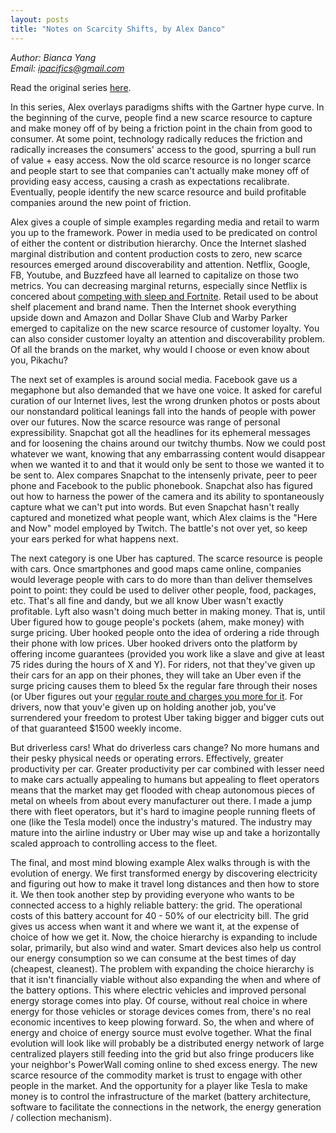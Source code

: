 ```yaml
---
layout: posts
title: "Notes on Scarcity Shifts, by Alex Danco"
---
```

*Author: Bianca Yang*<br>
*Email: <a href="mailto:ipacifics@gmail.com?subject=Hello from the XDRT Blog">ipacifics@gmail.com</a>*<br>

Read the original series [here](https://medium.com/@alexdanco/paradigm-shift-machine-part-1-technology-increases-access-to-what-is-scarce-1ed5cbc82537).

In this series, Alex overlays paradigms shifts with the Gartner hype curve. In
the beginning of the curve, people find a new scarce resource to capture and
make money off of by being a friction point in the chain from good to
consumer. At some point, technology radically reduces the friction and
radically increases the consumers' access to the good, spurring a bull run
of value + easy access. Now the old scarce resource is no longer scarce and
people start to see that companies can't actually make money off of
providing easy access, causing a crash as expectations recalibrate.
Eventually, people identify the new scarce resource and build profitable
companies around the new point of friction.

Alex gives a couple of simple examples regarding media and retail to
warm you up to the framework. Power in media used to be predicated on
control of either the content or distribution hierarchy. Once the Internet
slashed marginal distribution and content production costs to zero, new
scarce resources emerged around discoverability and attention. Netflix,
Google, FB, Youtube, and Buzzfeed have all learned to capitalize on those
two metrics. You can decreasing marginal returns, especially since Netflix
is concered about [competing with sleep and Fortnite](https://www.businessinsider.com/netflix-fortnite-competition-q4-earnings-2019-1). Retail used to be about shelf placement and brand
name. Then the Internet shook everything upside down and Amazon and Dollar
Shave Club and Warby Parker emerged to capitalize on the new scarce
resource of customer loyalty. You can also consider customer loyalty an
attention and discoverability problem. Of all the brands on the market, why
would I choose or even know about you, Pikachu?

The next set of examples is around social media. Facebook gave us a
megaphone but also demanded that we have one voice. It asked for careful
curation of our Internet lives, lest the wrong drunken photos or posts about
our nonstandard political leanings fall into the hands of people with power
over our futures. Now the scarce resource was range of personal
expressibility. Snapchat got all the headlines for its ephemeral messages
and for loosening the chains around our twitchy thumbs. Now we could post
whatever we want, knowing that any embarrassing content would disappear
when we wanted it to and that it would only be sent to those we wanted it
to be sent to. Alex compares Snapchat to the intensenly private, peer to
peer phone and Facebook to the public phonebook. Snapchat also has figured
out how to harness the power of the camera and its ability to spontaneously
capture what we can't put into words. But even Snapchat hasn't really
captured and monetized what people want, which Alex claims is the "Here and
Now" model employed by Twitch. The battle's not over yet, so keep your ears
perked for what happens next.

The next category is one Uber has captured. The scarce resource is people with
cars. Once smartphones and good maps came online, companies would leverage
people with cars to do more than than deliver themselves point to point: they
could be used to deliver other people, food, packages, etc. That's all fine and
dandy, but we all know Uber wasn't exactly profitable. Lyft also wasn't doing
much better in making money. That is, until Uber figured how to gouge people's
pockets (ahem, make money) with surge pricing. Uber hooked people onto the idea
of ordering a ride through their phone with low prices. Uber hooked drivers onto
the platform by offering income guarantees (provided you work like a slave and
give at least 75 rides during the hours of X and Y). For riders, not that
they've given up their cars for an app on their phones, they will take an Uber
even if the surge pricing causes them to bleed 5x the regular fare through their
noses (or Uber figures out your [regular route and charges you more for
it](https://therideshareguy.com/uber-is-ripping-off-frequent-riders-and-heres-how-to-avoid-it/).
For drivers, now that youv'e given up on holding another job, you've surrendered
your freedom to protest Uber taking bigger and bigger cuts out of that
guaranteed $1500 weekly income.

But driverless cars! What do driverless cars change? No more humans and their
pesky physical needs or operating errors. Effectively, greater productivity
per car. Greater productivity per car combined with lesser need to make cars
actually appealing to humans but appealing to fleet operators means that the
market may get flooded with cheap autonomous pieces of metal on wheels from
about every manufacturer out there. I made a jump there with fleet operators,
but it's hard to imagine people running fleets of one (like the Tesla model)
once the industry's matured. The industry may mature into the airline industry
or Uber may wise up and take a horizontally scaled approach to controlling
access to the fleet.

The final, and most mind blowing example Alex walks through is with the
evolution of energy. We first transformed energy by discovering electricity and
figuring out how to make it travel long distances and then how to store it.
We then took another step by providing everyone who wants to be connected access
to a highly reliable battery: the grid. The operational costs of this battery
account for 40 - 50% of our electricity bill. The grid gives us access when want
it and where we want it, at the expense of choice of how we get it. Now, the
choice hierarchy is expanding to include solar, primarily, but also wind and
water. Smart devices also help us control our energy consumption so we can
consume at the best times of day (cheapest, cleanest). The problem with
expanding the choice hierarchy is that it isn't financially viable without
also expanding the when and where of the battery options. This where electric
vehicles and improved personal energy storage comes into play. Of course,
without real choice in where energy for those vehicles or storage devices comes
from, there's no real economic incentives to keep plowing forward. So, the when
and where of energy and choice of energy source must evolve together. What
the final evolution will look like will probably be a distributed energy network
of large centralized players still feeding into the grid but also fringe
producers like your neighbor's PowerWall coming online to shed excess energy.
The new scarce resource of the commodity market is trust to engage with other
people in the market. And the opportunity for a player like Tesla to make
money is to control the infrastructure of the market (battery architecture,
software to facilitate the connections in the network, the energy generation /
collection mechanism).
